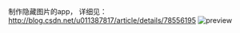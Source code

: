 制作隐藏图片的app， 详细见：http://blog.csdn.net/u011387817/article/details/78556195
![preview](https://github.com/wuyr/HideImageMaker/raw/master/preview.gif)
